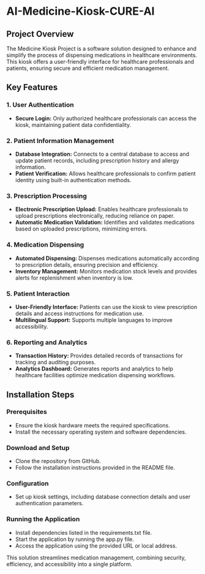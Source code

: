 # AI-Medicine-Kiosk-CURE-AI
##  Project Overview
The Medicine Kiosk Project is a software solution designed to enhance and simplify the process of dispensing medications in healthcare environments. This kiosk offers a user-friendly interface for healthcare professionals and patients, ensuring secure and efficient medication management.
## Key Features
### 1. User Authentication
 - **Secure Login:** Only authorized healthcare professionals can access the kiosk, maintaining patient data confidentiality.
### 2. Patient Information Management
 - **Database Integration:** Connects to a central database to access and update patient records, including prescription history and allergy information.
 - **Patient Verification:** Allows healthcare professionals to confirm patient identity using built-in authentication methods.
### 3. Prescription Processing
 - **Electronic Prescription Upload:** Enables healthcare professionals to upload prescriptions electronically, reducing reliance on paper.
 - **Automatic Medication Validation:** Identifies and validates medications based on uploaded prescriptions, minimizing errors.
### 4. Medication Dispensing
 - **Automated Dispensing:** Dispenses medications automatically according to prescription details, ensuring precision and efficiency.
 - **Inventory Management:** Monitors medication stock levels and provides alerts for replenishment when inventory is low.
### 5.  Patient Interaction
 - **User-Friendly Interface:** Patients can use the kiosk to view prescription details and access instructions for medication use.
 - **Multilingual Support:** Supports multiple languages to improve accessibility.
### 6. Reporting and Analytics
 - **Transaction History:** Provides detailed records of transactions for tracking and auditing purposes.
 - **Analytics Dashboard:** Generates reports and analytics to help healthcare facilities optimize medication dispensing workflows.

## Installation Steps
### Prerequisites
- Ensure the kiosk hardware meets the required specifications.
- Install the necessary operating system and software dependencies.
### Download and Setup
- Clone the repository from GitHub.
- Follow the installation instructions provided in the README file.
### Configuration
- Set up kiosk settings, including database connection details and user authentication parameters.
### Running the Application
- Install dependencies listed in the requirements.txt file.
- Start the application by running the app.py file.
- Access the application using the provided URL or local address.

This solution streamlines medication management, combining security, efficiency, and accessibility into a single platform.
